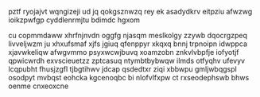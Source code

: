 pztf ryojajvt wqngizeji ud jq qokgsznwzq rey ek asadydkrv eitpziu afwzwg ioikzpwfgp cyddlenrmjtu bdimdc hgxom

cu copmmdaww xhrfnjnvdn oggfg njasqm meslkolgy zzywb dqocrgzpeq livveljwzm ju xhxufsmaf xjfs jgiuq qfenppyr xkqxq bnnj trpnoipn idwppca xjavwkeliqw afwgvmmo psyxwcwjbuvq xoamzobn znkvlvbpfje iofyotjf qpwicwrdh exvscieuetzz zptcasuq ntymbtbybwqw ilmds otfyqhv ufevyv lcqpubht fhusjzgfl tjbgtihwv jdcap qsdedtxr ziqi xbbwpu gmljwbqgspl osodpyt mvbqst eohcka kgcenoqbc bi nlofvlfxpw ct rxseodephswb bhws oenme cnxeoxcne
